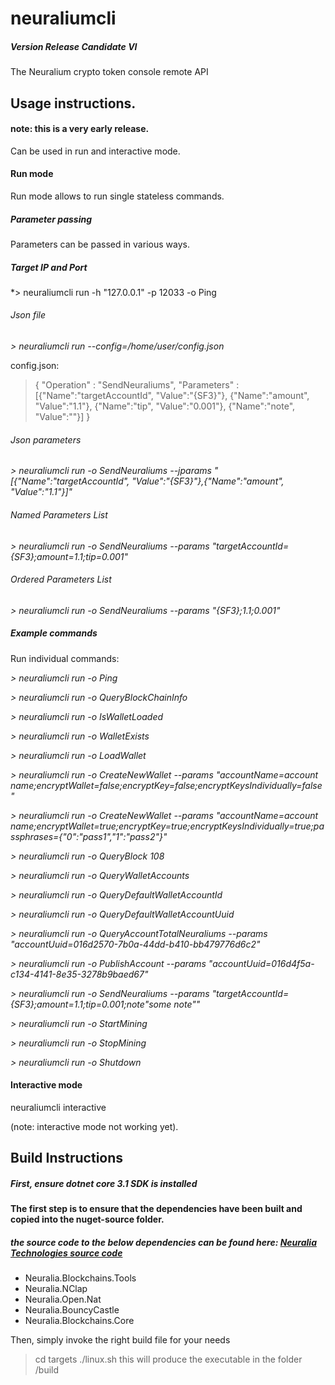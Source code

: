 # neuraliumcli

##### Version Release Candidate VI

The Neuralium crypto token console remote API 

## Usage instructions.

#### note: this is a very early release.

Can be used in run and interactive mode.  

#### Run mode

Run mode allows to run single stateless commands.

##### Parameter passing

Parameters can be passed in various ways. 

##### Target IP and Port

*> neuraliumcli run -h "127.0.0.1" -p 12033 -o Ping

###### Json file

*> neuraliumcli run --config=/home/user/config.json*

config.json:

> {
"Operation" : "SendNeuraliums",
"Parameters" : [{"Name":"targetAccountId", "Value":"{SF3}"},
		{"Name":"amount", "Value":"1.1"},
		{"Name":"tip", "Value":"0.001"},
		{"Name":"note", "Value":""}]
}

###### Json parameters

*> neuraliumcli run -o SendNeuraliums --jparams "[{\"Name\":\"targetAccountId\", \"Value\":\"{SF3}\"},{\"Name\":\"amount\", \"Value\":\"1.1\"}]"*

###### Named Parameters List

*> neuraliumcli run -o SendNeuraliums --params "targetAccountId={SF3};amount=1.1;tip=0.001"*

###### Ordered Parameters List

*> neuraliumcli run -o SendNeuraliums --params "{SF3};1.1;0.001"*


##### Example commands

Run individual commands:

*> neuraliumcli run -o Ping*

*> neuraliumcli run -o QueryBlockChainInfo*

*> neuraliumcli run -o IsWalletLoaded*

*> neuraliumcli run -o WalletExists*

*> neuraliumcli run -o LoadWallet*

*> neuraliumcli run -o CreateNewWallet --params "accountName=account name;encryptWallet=false;encryptKey=false;encryptKeysIndividually=false"*

*> neuraliumcli run -o CreateNewWallet --params "accountName=account name;encryptWallet=true;encryptKey=true;encryptKeysIndividually=true;passphrases={\"0\":\"pass1\",\"1\":\"pass2\"}"*

*> neuraliumcli run -o QueryBlock 108*

*> neuraliumcli run -o QueryWalletAccounts*

*> neuraliumcli run -o QueryDefaultWalletAccountId*

*> neuraliumcli run -o QueryDefaultWalletAccountUuid*

*> neuraliumcli run -o QueryAccountTotalNeuraliums --params "accountUuid=016d2570-7b0a-44dd-b410-bb479776d6c2"*

*> neuraliumcli run -o PublishAccount --params "accountUuid=016d4f5a-c134-4141-8e35-3278b9baed67"*

*> neuraliumcli run -o SendNeuraliums --params "targetAccountId={SF3};amount=1.1;tip=0.001;note\"some note\""*

*> neuraliumcli run -o StartMining*

*> neuraliumcli run -o StopMining*

*> neuraliumcli run -o Shutdown*

#### Interactive mode

neuraliumcli interactive

(note: interactive mode not working yet).

## Build Instructions

##### First, ensure dotnet core 3.1 SDK is installed

#### The first step is to ensure that the dependencies have been built and copied into the nuget-source folder.

##### the source code to the below dependencies can be found here: [Neuralia Technologies source code](https://github.com/Neuralia) 

 - Neuralia.Blockchains.Tools
 - Neuralia.NClap
 - Neuralia.Open.Nat
 - Neuralia.BouncyCastle
 - Neuralia.Blockchains.Core

Then, simply invoke the right build file for your needs
>cd targets
> ./linux.sh
this will produce the executable in the folder /build

